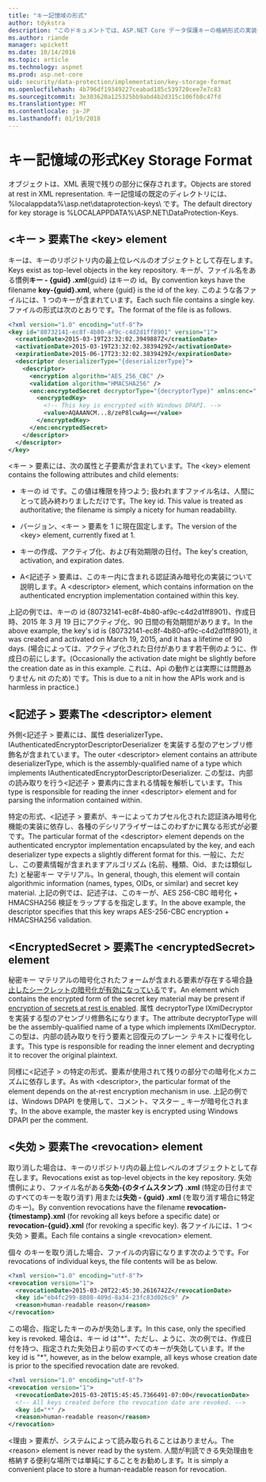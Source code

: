 ```yaml
---
title: "キー記憶域の形式"
author: tdykstra
description: "このドキュメントでは、ASP.NET Core データ保護キーの格納形式の実装の詳細について説明します。"
ms.author: riande
manager: wpickett
ms.date: 10/14/2016
ms.topic: article
ms.technology: aspnet
ms.prod: asp.net-core
uid: security/data-protection/implementation/key-storage-format
ms.openlocfilehash: 4b796df19349227ceabad185c539720cee7e7c83
ms.sourcegitcommit: 3e303620a125325bb9abd4b2d315c106fb8c47fd
ms.translationtype: MT
ms.contentlocale: ja-JP
ms.lasthandoff: 01/19/2018
---
```

# <a name="key-storage-format"></a><span data-ttu-id="5436a-103">キー記憶域の形式</span><span class="sxs-lookup"><span data-stu-id="5436a-103">Key Storage Format</span></span>

<a name="data-protection-implementation-key-storage-format"></a>

<span data-ttu-id="5436a-104">オブジェクトは、XML 表現で残りの部分に保存されます。</span><span class="sxs-lookup"><span data-stu-id="5436a-104">Objects are stored at rest in XML representation.</span></span> <span data-ttu-id="5436a-105">キー記憶域の既定のディレクトリには、%localappdata%\asp.net\dataprotection-keys\ です。</span><span class="sxs-lookup"><span data-stu-id="5436a-105">The default directory for key storage is %LOCALAPPDATA%\ASP.NET\DataProtection-Keys\.</span></span>

## <a name="the-key-element"></a><span data-ttu-id="5436a-106">\<キー > 要素</span><span class="sxs-lookup"><span data-stu-id="5436a-106">The \<key> element</span></span>

<span data-ttu-id="5436a-107">キーは、キーのリポジトリ内の最上位レベルのオブジェクトとして存在します。</span><span class="sxs-lookup"><span data-stu-id="5436a-107">Keys exist as top-level objects in the key repository.</span></span> <span data-ttu-id="5436a-108">キーが、ファイル名をある慣例**キー - {guid} .xml**{guid} はキーの id。</span><span class="sxs-lookup"><span data-stu-id="5436a-108">By convention keys have the filename **key-{guid}.xml**, where {guid} is the id of the key.</span></span> <span data-ttu-id="5436a-109">このような各ファイルには、1 つのキーが含まれています。</span><span class="sxs-lookup"><span data-stu-id="5436a-109">Each such file contains a single key.</span></span> <span data-ttu-id="5436a-110">ファイルの形式は次のとおりです。</span><span class="sxs-lookup"><span data-stu-id="5436a-110">The format of the file is as follows.</span></span>

```xml
<?xml version="1.0" encoding="utf-8"?>
<key id="80732141-ec8f-4b80-af9c-c4d2d1ff8901" version="1">
  <creationDate>2015-03-19T23:32:02.3949887Z</creationDate>
  <activationDate>2015-03-19T23:32:02.3839429Z</activationDate>
  <expirationDate>2015-06-17T23:32:02.3839429Z</expirationDate>
  <descriptor deserializerType="{deserializerType}">
    <descriptor>
      <encryption algorithm="AES_256_CBC" />
      <validation algorithm="HMACSHA256" />
      <enc:encryptedSecret decryptorType="{decryptorType}" xmlns:enc="...">
        <encryptedKey>
          <!-- This key is encrypted with Windows DPAPI. -->
          <value>AQAAANCM...8/zeP8lcwAg==</value>
        </encryptedKey>
      </enc:encryptedSecret>
    </descriptor>
  </descriptor>
</key>
```

<span data-ttu-id="5436a-111">\<キー > 要素には、次の属性と子要素が含まれています。</span><span class="sxs-lookup"><span data-stu-id="5436a-111">The \<key> element contains the following attributes and child elements:</span></span>

* <span data-ttu-id="5436a-112">キーの id です。この値は権限を持つよう; 扱われますファイル名は、人間にとって読み終わりましただけです。</span><span class="sxs-lookup"><span data-stu-id="5436a-112">The key id. This value is treated as authoritative; the filename is simply a nicety for human readability.</span></span>

* <span data-ttu-id="5436a-113">バージョン、\<キー > 要素を 1 に現在固定します。</span><span class="sxs-lookup"><span data-stu-id="5436a-113">The version of the \<key> element, currently fixed at 1.</span></span>

* <span data-ttu-id="5436a-114">キーの作成、アクティブ化、および有効期限の日付。</span><span class="sxs-lookup"><span data-stu-id="5436a-114">The key's creation, activation, and expiration dates.</span></span>

* <span data-ttu-id="5436a-115">A\<記述子 > 要素は、このキー内に含まれる認証済み暗号化の実装について説明します。</span><span class="sxs-lookup"><span data-stu-id="5436a-115">A \<descriptor> element, which contains information on the authenticated encryption implementation contained within this key.</span></span>

<span data-ttu-id="5436a-116">上記の例では、キーの id {80732141-ec8f-4b80-af9c-c4d2d1ff8901}、作成日時、2015 年 3 月 19 日にアクティブ化、90 日間の有効期間があります。</span><span class="sxs-lookup"><span data-stu-id="5436a-116">In the above example, the key's id is {80732141-ec8f-4b80-af9c-c4d2d1ff8901}, it was created and activated on March 19, 2015, and it has a lifetime of 90 days.</span></span> <span data-ttu-id="5436a-117">(場合によっては、アクティブ化された日付があります若干例のように、作成日の前にします。</span><span class="sxs-lookup"><span data-stu-id="5436a-117">(Occasionally the activation date might be slightly before the creation date as in this example.</span></span> <span data-ttu-id="5436a-118">これは、Api の動作とは実際には問題ありません nit のため) です。</span><span class="sxs-lookup"><span data-stu-id="5436a-118">This is due to a nit in how the APIs work and is harmless in practice.)</span></span>

## <a name="the-descriptor-element"></a><span data-ttu-id="5436a-119">\<記述子 > 要素</span><span class="sxs-lookup"><span data-stu-id="5436a-119">The \<descriptor> element</span></span>

<span data-ttu-id="5436a-120">外側\<記述子 > 要素には、属性 deserializerType、IAuthenticatedEncryptorDescriptorDeserializer を実装する型のアセンブリ修飾名が含まれています。</span><span class="sxs-lookup"><span data-stu-id="5436a-120">The outer \<descriptor> element contains an attribute deserializerType, which is the assembly-qualified name of a type which implements IAuthenticatedEncryptorDescriptorDeserializer.</span></span> <span data-ttu-id="5436a-121">この型は、内部の読み取りを行う\<記述子 > 要素内に含まれる情報を解析しています。</span><span class="sxs-lookup"><span data-stu-id="5436a-121">This type is responsible for reading the inner \<descriptor> element and for parsing the information contained within.</span></span>

<span data-ttu-id="5436a-122">特定の形式、\<記述子 > 要素が、キーによってカプセル化された認証済み暗号化機能の実装に依存し、各種のデシリアライザーはこのわずかに異なる形式が必要です。</span><span class="sxs-lookup"><span data-stu-id="5436a-122">The particular format of the \<descriptor> element depends on the authenticated encryptor implementation encapsulated by the key, and each deserializer type expects a slightly different format for this.</span></span> <span data-ttu-id="5436a-123">一般に、ただし、この要素情報が含まれますアルゴリズム (名前、種類、Oid、または類似した) と秘密キー マテリアル。</span><span class="sxs-lookup"><span data-stu-id="5436a-123">In general, though, this element will contain algorithmic information (names, types, OIDs, or similar) and secret key material.</span></span> <span data-ttu-id="5436a-124">上記の例では、記述子は、このキーが、AES 256-CBC 暗号化 + HMACSHA256 検証をラップするを指定します。</span><span class="sxs-lookup"><span data-stu-id="5436a-124">In the above example, the descriptor specifies that this key wraps AES-256-CBC encryption + HMACSHA256 validation.</span></span>

## <a name="the-encryptedsecret-element"></a><span data-ttu-id="5436a-125">\<EncryptedSecret > 要素</span><span class="sxs-lookup"><span data-stu-id="5436a-125">The \<encryptedSecret> element</span></span>

<span data-ttu-id="5436a-126"><encryptedSecret>秘密キー マテリアルの暗号化されたフォームが含まれる要素が存在する場合[静止したシークレットの暗号化が有効になっている](key-encryption-at-rest.md#data-protection-implementation-key-encryption-at-rest)です。</span><span class="sxs-lookup"><span data-stu-id="5436a-126">An <encryptedSecret> element which contains the encrypted form of the secret key material may be present if [encryption of secrets at rest is enabled](key-encryption-at-rest.md#data-protection-implementation-key-encryption-at-rest).</span></span> <span data-ttu-id="5436a-127">属性 decryptorType IXmlDecryptor を実装する型のアセンブリ修飾名になります。</span><span class="sxs-lookup"><span data-stu-id="5436a-127">The attribute decryptorType will be the assembly-qualified name of a type which implements IXmlDecryptor.</span></span> <span data-ttu-id="5436a-128">この型は、内部の読み取りを行う<encryptedKey>要素と回復元のプレーン テキストに復号化します。</span><span class="sxs-lookup"><span data-stu-id="5436a-128">This type is responsible for reading the inner <encryptedKey> element and decrypting it to recover the original plaintext.</span></span>

<span data-ttu-id="5436a-129">同様に\<記述子 > の特定の形式、<encryptedSecret>要素が使用されて残りの部分での暗号化メカニズムに依存します。</span><span class="sxs-lookup"><span data-stu-id="5436a-129">As with \<descriptor>, the particular format of the <encryptedSecret> element depends on the at-rest encryption mechanism in use.</span></span> <span data-ttu-id="5436a-130">上記の例では、Windows DPAPI を使用して、コメント、マスター _ キーが暗号化されます。</span><span class="sxs-lookup"><span data-stu-id="5436a-130">In the above example, the master key is encrypted using Windows DPAPI per the comment.</span></span>

## <a name="the-revocation-element"></a><span data-ttu-id="5436a-131">\<失効 > 要素</span><span class="sxs-lookup"><span data-stu-id="5436a-131">The \<revocation> element</span></span>

<span data-ttu-id="5436a-132">取り消した場合は、キーのリポジトリ内の最上位レベルのオブジェクトとして存在します。</span><span class="sxs-lookup"><span data-stu-id="5436a-132">Revocations exist as top-level objects in the key repository.</span></span> <span data-ttu-id="5436a-133">失効慣例により、ファイル名がある**失効-{のタイムスタンプ} .xml** (特定の日付までのすべてのキーを取り消す) 用または**失効 - {guid} .xml** (を取り消す場合に特定のキー)。</span><span class="sxs-lookup"><span data-stu-id="5436a-133">By convention revocations have the filename **revocation-{timestamp}.xml** (for revoking all keys before a specific date) or **revocation-{guid}.xml** (for revoking a specific key).</span></span> <span data-ttu-id="5436a-134">各ファイルには、1 つ\<失効 > 要素。</span><span class="sxs-lookup"><span data-stu-id="5436a-134">Each file contains a single \<revocation> element.</span></span>

<span data-ttu-id="5436a-135">個々 のキーを取り消した場合、ファイルの内容になります次のようです。</span><span class="sxs-lookup"><span data-stu-id="5436a-135">For revocations of individual keys, the file contents will be as below.</span></span>

```xml
<?xml version="1.0" encoding="utf-8"?>
<revocation version="1">
  <revocationDate>2015-03-20T22:45:30.2616742Z</revocationDate>
  <key id="eb4fc299-8808-409d-8a34-23fc83d026c9" />
  <reason>human-readable reason</reason>
</revocation>
```

<span data-ttu-id="5436a-136">この場合、指定したキーのみが失効します。</span><span class="sxs-lookup"><span data-stu-id="5436a-136">In this case, only the specified key is revoked.</span></span> <span data-ttu-id="5436a-137">場合は、キー id は"\*"、ただし、ように、次の例では、作成日付を持つ、指定された失効日より前のすべてのキーが失効しています。</span><span class="sxs-lookup"><span data-stu-id="5436a-137">If the key id is "\*", however, as in the below example, all keys whose creation date is prior to the specified revocation date are revoked.</span></span>

```xml
<?xml version="1.0" encoding="utf-8"?>
<revocation version="1">
  <revocationDate>2015-03-20T15:45:45.7366491-07:00</revocationDate>
  <!-- All keys created before the revocation date are revoked. -->
  <key id="*" />
  <reason>human-readable reason</reason>
</revocation>
```

<span data-ttu-id="5436a-138">\<理由 > 要素が、システムによって読み取られることはありません。</span><span class="sxs-lookup"><span data-stu-id="5436a-138">The \<reason> element is never read by the system.</span></span> <span data-ttu-id="5436a-139">人間が判読できる失効理由を格納する便利な場所では単純にすることをお勧めします。</span><span class="sxs-lookup"><span data-stu-id="5436a-139">It is simply a convenient place to store a human-readable reason for revocation.</span></span>
